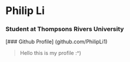 # Philip Li
### Student at Thompsons Rivers University

[### Github Profile] (github.com/PhilipLi1)

> Hello this is my profile :^)
